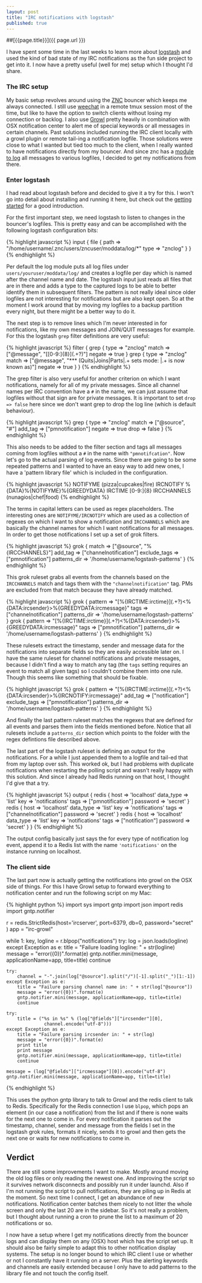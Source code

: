 ```yaml
---
layout: post
title: "IRC notifications with logstash"
published: true
---
```


##[{{page.title}}]({{ page.url }})

I have spent some time in the last weeks to learn more about
[logstash](http://logstash.net/) and used the kind of bad state of my IRC
notifications as the fun side project to get into it. I now have a pretty
useful (well for me) setup which I thought I'd share.

### The IRC setup
My basic setup revolves around using the [ZNC](http://znc.in) bouncer which
keeps me always connected. I still use [weechat](http://www.weechat.org/) in a
remote tmux session most of the time, but like to have the option to switch
clients without losing my connection or backlog. I also use
[Growl](http://growl.info/) pretty heavily in combination with OSX
notification center to alert me of special keywords or all messages in certain
channels. Past solutions included running the IRC client locally with a growl
plugin or remote tail-ing a notification logfile. Those solutions were close to
what I wanted but tied too much to the client, when I really wanted to have
notifications directly from my bouncer. And since znc has a [module to
log](http://wiki.znc.in/Log) all messages to various logfiles, I decided to get
my notifications from there.

### Enter logstash
I had read about logstash before and decided to give it a try for this. I won't
go into detail about installing and running it here, but check out the [getting
started](http://logstash.net/docs/1.1.4/tutorials/getting-started-simple) for a
good introduction.

For the first important step, we need logstash to listen to changes in the
bouncer's logfiles. This is pretty easy and can be accomplished with the
following logstash configuration bits:

{% highlight javascript %}
input {
  file {
    path => "/home/username/.znc/users/zncuser/moddata/log/*"
    type => "znclog"
  }
}
{% endhighlight %}

Per default the log module puts all log files under
`users/youruser/moddata/log/` and creates a logfile per day which is named
after the channel name and date. The logstash input just reads all files that
are in there and adds a type to the captured logs to be able to better identify
them in subsequent filters. The pattern is not really ideal since older
logfiles are not interesting for notifications but are also kept open. So at
the moment I work around that by moving my logfiles to a backup partition every
night, but there might be a better way to do it.

The next step is to remove lines which I'm never interested in for
notifications, like my own messages and JOIN/QUIT messages for example. For
this the logstash `grep` filter definitions are very useful:

{% highlight javascript %}
filter {
  grep {
    type => "znclog"
    match => ["@message", "\[[0-9:]{8}\](.+?)<USERNAME>"]
    negate => true
  }
  grep {
    type => "znclog"
    match => ["@message", "\*\*\* (Quits|Joins|Parts|.+ sets mode: |.+ is now known as)"]
    negate => true
  }
}
{% endhighlight %}

The grep filter is also very useful for another criterion on which I want
notifications, namely for all of my private messages. Since all
channel names per IRC convention have a `#` in the name, we can just assume
that logfiles without that sign are for private messages. It is important to
set `drop => false` here since we don't want grep to drop the log line (which
is default behaviour).

{% highlight javascript %}
grep {
  type => "znclog"
  match => ["@source", "#"]
  add_tag => ["pmnotification"]
  negate => true
  drop => false
}
{% endhighlight %}

This also needs to be added to the filter section and tags all messages coming
from logfiles without a `#` in the name with `"pmnotifcation"`. Now let's go to
the actual parsing of log events. Since there are going to be some repeated
patterns and I wanted to have an easy way to add new ones, I have a 'pattern
library file' which is included in the configuration.

{% highlight javascript %}
NOTIFYME (pizza|cupcakes|fire)
IRCNOTIFY %{DATA}%{NOTIFYME}%{GREEDYDATA}
IRCTIME [0-9:]{8}
IRCCHANNELS (nunagios|chef|food)
{% endhighlight %}

The terms in capital letters can be used as regex placeholders. The interesting
ones are `NOTIFYME/IRCNOTIFY` which are used as a collection of regexes on
which I want to show a notification and `IRCCHANNELS` which are basically the
channel names for which I want notifications for all messages. In order to get
those notifications I set up a set of grok filters.

{% highlight javascript %}
grok {
  match => ["@source", "%{IRCCHANNELS}"]
  add_tag => ["channelnotification"]
  exclude_tags => ["pmnotification"]
  patterns_dir => '/home/username/logstash-patterns'
}
{% endhighlight %}

This grok ruleset grabs all events from the channels based on the `IRCCHANNELS`
match and tags them with the `"channelnotification"` tag. PMs are excluded from
that match because they have already matched.

{% highlight javascript %}
grok {
  pattern => "\[%{IRCTIME:irctime}\](.+?)<%{DATA:ircsender}>%{GREEDYDATA:ircmessage}"
  tags => ["channelnotification"]
  patterns_dir => '/home/username/logstash-patterns'
}
grok {
  pattern => "\[%{IRCTIME:irctime}\](.+?)<%{DATA:ircsender}>%{GREEDYDATA:ircmessage}"
  tags => ["pmnotification"]
  patterns_dir => '/home/username/logstash-patterns'
}
{% endhighlight %}

These rulesets extract the timestamp, sender and message data for the
notifications into separate fields so they are easily accessible later on. I
have the same ruleset for channel notifications and private messages, because I
didn't find a way to match any tag (the `tags` setting requires an event to
match all given tags) so I couldn't combine them into one rule. Though this
seems like something that should be fixable.

{% highlight javascript %}
grok {
  pattern => "\[%{IRCTIME:irctime}\](.+?)<%{DATA:ircsender}>%{IRCNOTIFY:ircmessage}"
  add_tag => ["notification"]
  exclude_tags => ["pmnotification"]
  patterns_dir => '/home/username/logstash-patterns'
}
{% endhighlight %}

And finally the last pattern ruleset matches the regexes that are defined for all
events and parses them into the fields mentioned before. Notice that all
rulesets include a `patterns_dir` section which points to the folder with the
regex defintions file described above.

The last part of the logstash ruleset is defining an output for the
notifications. For a while I just appended them to a logfile and tail-ed that
from my laptop over ssh. This worked ok, but I had problems with duplicate
notifications when restarting the polling script and wasn't really happy with
this solution. And since I already had Redis running on that host, I thought
I'd give that a try.

{% highlight javascript %}
output {
  redis {
    host => 'localhost'
    data_type => 'list'
    key => 'notifications'
    tags => ["pmnotification"]
    password => 'secret'
  }
  redis {
    host => 'localhost'
    data_type => 'list'
    key => 'notifications'
    tags => ["channelnotification"]
    password => 'secret'
  }
  redis {
    host => 'localhost'
    data_type => 'list'
    key => 'notifications'
    tags => ["notification"]
    password => 'secret'
  }
}
{% endhighlight %}

The output config basically just says the for every type of notification log
event, append it to a Redis list with the name `'notifications'` on
the instance running on localhost.

### The client side
The last part now is actually getting the notifications into growl on the OSX
side of things. For this I have Growl setup to forward everything to
notification center and run the following script on my Mac:

{% highlight python %}
import sys
import gntp
import json
import redis
import gntp.notifier

r = redis.StrictRedis(host='ircserver',
                      port=6379, db=0,
                      password="secret"
)
app = "irc-growl"

while 1:
    key, logline = r.blpop("notifications")
    try:
        log = json.loads(logline)
    except Exception as e:
        title = "Failure loading logline: " + str(logline)
        message = "error({0})".format(e)
        gntp.notifier.mini(message, applicationName=app, title=title)
        continue

    try:
        channel = "-".join(log["@source"].split("/")[-1].split("_")[1:-1])
    except Exception as e:
        title = "Failure parsing channel name in: " + str(log["@source"])
        message = "error({0})".format(e)
        gntp.notifier.mini(message, applicationName=app, title=title)
        continue

    try:
        title = ("%s in %s" % (log["@fields"]["ircsender"][0],
                  channel.encode("utf-8")))
    except Exception as e:
        title = "Failure parsing ircsender in: " + str(log)
        message = "error({0})".format(e)
        print title
        print message
        gntp.notifier.mini(message, applicationName=app, title=title)
        continue

    message = (log["@fields"]["ircmessage"][0]).encode("utf-8")
    gntp.notifier.mini(message, applicationName=app, title=title)
{% endhighlight %}

This uses the python gntp library to talk to Growl and the redis client to talk
to Redis. Specifically for the Redis connection I use `blpop`, which pops an
element (in our case a notification) from the list and if there is none waits
for the next one to come in. For every notification it parses out the
timestamp, channel, sender and message from the fields I set in the logstash
grok rules, formats it nicely, sends it to growl and then gets the next one or
waits for new notifications to come in.

## Verdict
There are still some improvements I want to make. Mostly around moving the old
log files or only reading the newest one. And improving the script so it
survives network disconnects and possibly run it under launchd. Also if I'm not
running the script to pull notifications, they are piling up in Redis at the
moment. So next time I connect, I get an abundance of new notifications.
Notification center batches them nicely to not litter the whole screen and only
the last 20 are in the sidebar. So it's not really a problem, but I thought
about running a cron to prune the list to a maximum of 20 notifications or so.

I now have a setup where I get my notifications directly from the bouncer logs
and can display them on any (OSX) host which has the script set up. It should
also be fairly simple to adapt this to other notification display systems. The
setup is no longer bound to which IRC client I use or whether or not I
constantly have it running on a server. Plus the alerting keywords and channels
are easily extended because I only have to add patterns to the library file
and not touch the config itself.


